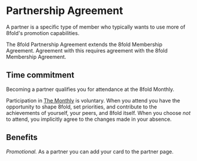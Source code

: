 # Partnership Agreement

A partner is a specific type of member who typically wants to use more of 8fold's promotion capabilities.

The 8fold Partnership Agreement extends the 8fold Membership Agreement. Agreement with this requires agreement with the 8fold Membership Agreement.

## Time commitment

Becoming a partner qualifies you for attendance at the 8fold Monthly.

Participation in [The Monthly](../the-monthly.md) is voluntary. When you attend you have the opportunity to shape 8fold, set priorities, and contribute to the achievements of yourself, your peers, and 8fold itself. When you choose _not_ to attend, you implicitly agree to the changes made in your absence.

## Benefits

_Promotional._ As a partner you can add your card to the partner page.

